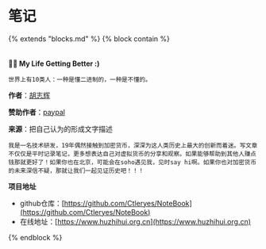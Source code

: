 # 笔记

{%  extends "blocks.md"  %}
{%  block contain  %}

###### 

**🎉🎉  My Life Getting Better     :)**

`世界上有10类人：一种是懂二进制的，一种是不懂的。`

**作者**：[胡志辉](http://weixin.qq.com/r/NDikvGPEtT7KrSff920m)

**赞助作者**：[paypal](https://paypal.me/huzhihui?locale.x=zh_XC)

**来源**：把自己认为的形成文字描述

`我是一名技术研发，19年偶然接触到加密货币，深深为这人类历史上最大的创新而着迷。写文章不仅仅是平时记录笔记，更多想表达自己对虚拟货币的分享和观察。如果能够帮助到其他人赚点钱那就更好了！如果你也在北京，可能会在soho遇见我，见时say hi啊。如果你也对加密货币的未来深信不疑，那就让我们一起见证历史吧！！！`

**项目地址**

* github仓库：[https://github.com/Ctleryes/NoteBook](https://github.com/Ctleryes/NoteBook)
* 在线地址：[https://www.huzhihui.org.cn](https://www.huzhihui.org.cn)

{%  endblock  %}



